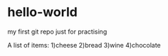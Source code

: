 # hello-world
my first git repo just for practising

A list of items:
1)cheese
2)bread
3)wine
4)chocolate
